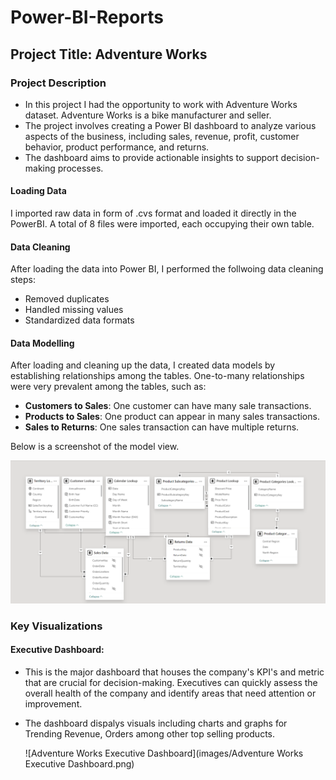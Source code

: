 # Power-BI-Reports

## Project Title: Adventure Works

### Project Description

- In this project I had the opportunity to work with Adventure Works dataset. Adventure Works is a bike manufacturer and seller.
- The project involves creating a Power BI dashboard to analyze various aspects of the business, including sales, revenue, profit, customer behavior, product performance, and returns.
- The dashboard aims to provide actionable insights to support decision-making processes.

#### Loading Data

I imported raw data in form of .cvs format and loaded it directly in the PowerBI. A total of 8 files were imported, each occupying their own table.

#### Data Cleaning

After loading the data into Power BI, I performed the follwoing data cleaning steps:
- Removed duplicates
- Handled missing values
- Standardized data formats


#### Data Modelling

After loading and cleaning up the data, I created data models by establishing relationships among the tables. One-to-many relationships
  were very prevalent among the tables, such as:
  - **Customers to Sales**: One customer can have many sale transactions.
  - **Products to Sales**: One product can appear in many sales transactions.
  - **Sales to Returns**: One sales transaction can have multiple returns.
    
 Below is a screenshot of the model view.
  
  ![Adventure Works Data Model](images/Adventure_Works_Data_Model.png)
  
### Key Visualizations

#### Executive Dashboard: 
- This is the major dashboard that houses the company's KPI's and metric that are crucial for decision-making. Executives can quickly assess the overall
  health of the company and identify areas that need attention or improvement.
- The dashboard dispalys visuals including charts and graphs for Trending Revenue, Orders among other top selling products.
  
   ![Adventure Works Executive Dashboard](images/Adventure Works Executive Dashboard.png)


